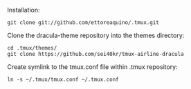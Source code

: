 Installation:

    git clone git://github.com/ettoreaquino/.tmux.git

Clone the dracula-theme repository into the themes directory:

    cd .tmux/themes/
    git clone https://github.com/sei40kr/tmux-airline-dracula

Create symlink to the tmux.conf file within .tmux repository:

    ln -s ~/.tmux/tmux.conf ~/.tmux.conf
